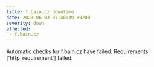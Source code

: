 ```yaml
---
title: f.bain.cz downtime
date: 2023-06-03 07:40:49 +0200
severity: down
affected:
 - f.bain.cz
---
```

Automatic checks for f.bain.cz have failed. Requirements ['http_requirement'] failed.
